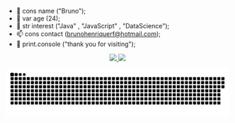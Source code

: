 - 👋 cons name ("Bruno");
- 🌱 var age (24);
- 👀 str interest ("Java" , "JavaScript" , "DataScience");
- 📫 cons contact (brunohenriquerf@hotmail.com);
- 💞️ print.console ("thank you for visiting");


<div align="center">
  <a href="https://github.com/Brunohenriquerf">
  <img height="150em" src="https://github-readme-stats.vercel.app/api?username=Brunohenriquerf&show_icons=true&theme=dark&include_all_commits=true&count_private=true"/>
  <img height="150em" src="https://github-readme-stats.vercel.app/api/top-langs/?username=Brunohenriquerf&layout=compact&langs_count=7&theme=dark"/>
</div>

  ![Snake animation](https://github.com/Brunohenriquerf/Brunohenriquerf/blob/output/github-contribution-grid-snake.svg)

